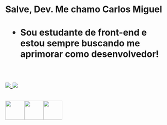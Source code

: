 <h1>Salve, Dev. Me chamo Carlos Miguel<h1>

- Sou estudante de front-end e estou sempre buscando me aprimorar como desenvolvedor!
<br>
<a href="https://github.com/carlosgoes05">
<img src="https://github-readme-stats.vercel.app/api/top-langs/?username=carlosgoes05&layout=compact&langs_count=7&theme=dark"/>
<img src="https://github-readme-stats.vercel.app/api?username=carlosgoes05&show_icons=true&theme=dark&include_all_commits=true&count_private=true"/>
<br><br>
<img src="https://cdn.jsdelivr.net/gh/devicons/devicon/icons/html5/html5-original.svg" width="60" height="60"/><img src="https://cdn.jsdelivr.net/gh/devicons/devicon/icons/css3/css3-original.svg" width="60" height="60"/><img src="https://cdn.jsdelivr.net/gh/devicons/devicon/icons/javascript/javascript-original.svg" width="60" height="60"/>

